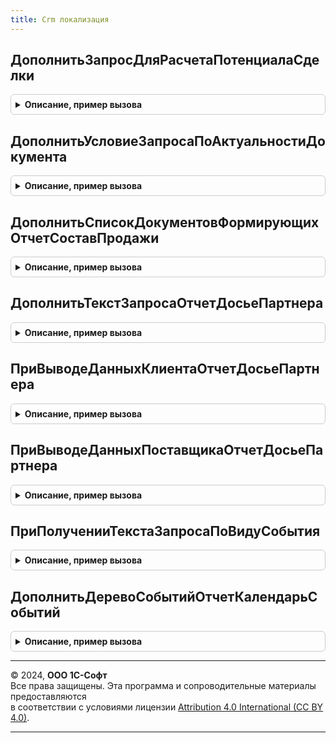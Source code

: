 ```yaml
---
title: Crm локализация
---
```



## ДополнитьЗапросДляРасчетаПотенциалаСделки
<details style="margin: 1em 0; padding: 0.5em; border: 1px solid #ccc; border-radius: 6px;">

<summary style="font-weight: bold; cursor: pointer;">Описание, пример вызова</summary>

```bsl

Процедура ДополнитьЗапросДляРасчетаПотенциалаСделки(ТекстЗапроса) Экспорт
```

Пример вызова
```bsl
CRMЛокализация.ДополнитьЗапросДляРасчетаПотенциалаСделки(ТекстЗапроса) 
```
</details>

## ДополнитьУсловиеЗапросаПоАктуальностиДокумента
<details style="margin: 1em 0; padding: 0.5em; border: 1px solid #ccc; border-radius: 6px;">

<summary style="font-weight: bold; cursor: pointer;">Описание, пример вызова</summary>

```bsl

Процедура ДополнитьУсловиеЗапросаПоАктуальностиДокумента(ИмяДокумента, ТекстУсловия) Экспорт
```

Пример вызова
```bsl
CRMЛокализация.ДополнитьУсловиеЗапросаПоАктуальностиДокумента(ИмяДокумента, ТекстУсловия) 
```
</details>

## ДополнитьСписокДокументовФормирующихОтчетСоставПродажи
<details style="margin: 1em 0; padding: 0.5em; border: 1px solid #ccc; border-radius: 6px;">

<summary style="font-weight: bold; cursor: pointer;">Описание, пример вызова</summary>

```bsl

Процедура ДополнитьСписокДокументовФормирующихОтчетСоставПродажи(СписокИменТабличныхЧастейДокументов) Экспорт
```

Пример вызова
```bsl
CRMЛокализация.ДополнитьСписокДокументовФормирующихОтчетСоставПродажи(СписокИменТабличныхЧастейДокументов) 
```
</details>

## ДополнитьТекстЗапросаОтчетДосьеПартнера
<details style="margin: 1em 0; padding: 0.5em; border: 1px solid #ccc; border-radius: 6px;">

<summary style="font-weight: bold; cursor: pointer;">Описание, пример вызова</summary>

```bsl

Процедура ДополнитьТекстЗапросаОтчетДосьеПартнера(ОтчетОбъект, Запрос, СоответствиеЗапросыДанные, НомерПоследнегоПакета) Экспорт
```

Пример вызова
```bsl
CRMЛокализация.ДополнитьТекстЗапросаОтчетДосьеПартнера(ОтчетОбъект, Запрос, СоответствиеЗапросыДанные, НомерПоследнегоПакета) 
```
</details>

## ПриВыводеДанныхКлиентаОтчетДосьеПартнера
<details style="margin: 1em 0; padding: 0.5em; border: 1px solid #ccc; border-radius: 6px;">

<summary style="font-weight: bold; cursor: pointer;">Описание, пример вызова</summary>

```bsl

Процедура ПриВыводеДанныхКлиентаОтчетДосьеПартнера(ОтчетОбъект, МассивРезультатовЗапросовПоПартнеру, СоответствиеЗапросыДанные, ТаблицаОтчета, Макет) Экспорт
```

Пример вызова
```bsl
CRMЛокализация.ПриВыводеДанныхКлиентаОтчетДосьеПартнера(ОтчетОбъект, МассивРезультатовЗапросовПоПартнеру, СоответствиеЗапросыДанные, ТаблицаОтчета, Макет) 
```
</details>

## ПриВыводеДанныхПоставщикаОтчетДосьеПартнера
<details style="margin: 1em 0; padding: 0.5em; border: 1px solid #ccc; border-radius: 6px;">

<summary style="font-weight: bold; cursor: pointer;">Описание, пример вызова</summary>

```bsl

Процедура ПриВыводеДанныхПоставщикаОтчетДосьеПартнера(ОтчетОбъект, МассивРезультатовЗапросовПоПартнеру, СоответствиеЗапросыДанные, ТаблицаОтчета, Макет) Экспорт
```

Пример вызова
```bsl
CRMЛокализация.ПриВыводеДанныхПоставщикаОтчетДосьеПартнера(ОтчетОбъект, МассивРезультатовЗапросовПоПартнеру, СоответствиеЗапросыДанные, ТаблицаОтчета, Макет) 
```
</details>

## ПриПолученииТекстаЗапросаПоВидуСобытия
<details style="margin: 1em 0; padding: 0.5em; border: 1px solid #ccc; border-radius: 6px;">

<summary style="font-weight: bold; cursor: pointer;">Описание, пример вызова</summary>

```bsl

Процедура ПриПолученииТекстаЗапросаПоВидуСобытия(ОтчетОбъект, ВидСобытия, Запрос, ТекстЗапроса, СтруктураФормированияОтчета) Экспорт
```

Пример вызова
```bsl
CRMЛокализация.ПриПолученииТекстаЗапросаПоВидуСобытия(ОтчетОбъект, ВидСобытия, Запрос, ТекстЗапроса, СтруктураФормированияОтчета) 
```
</details>

## ДополнитьДеревоСобытийОтчетКалендарьСобытий
<details style="margin: 1em 0; padding: 0.5em; border: 1px solid #ccc; border-radius: 6px;">

<summary style="font-weight: bold; cursor: pointer;">Описание, пример вызова</summary>

```bsl

Процедура ДополнитьДеревоСобытийОтчетКалендарьСобытий(РодительскийУзел) Экспорт
```

Пример вызова
```bsl
CRMЛокализация.ДополнитьДеревоСобытийОтчетКалендарьСобытий(РодительскийУзел) 
```
</details>

---

© 2024, **ООО 1С-Софт**  
Все права защищены. Эта программа и сопроводительные материалы предоставляются  
в соответствии с условиями лицензии [Attribution 4.0 International (CC BY 4.0)](https://creativecommons.org/licenses/by/4.0/legalcode).

---
